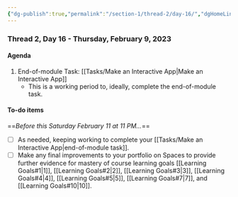 ```yaml
---
{"dg-publish":true,"permalink":"/section-1/thread-2/day-16/","dgHomeLink":false}
---
```


### Thread 2, Day 16 - Thursday, February 9, 2023

#### Agenda

1. End-of-module Task: [[Tasks/Make an Interactive App\|Make an Interactive App]]
	- This is a working period to, ideally, complete the end-of-module task.
	  
#### To-do items
==*Before this Saturday February 11 at 11 PM...*==
- [ ] As needed, keeping working to complete your [[Tasks/Make an Interactive App\|end-of-module task]].
- [ ] Make any final improvements to your portfolio on Spaces to provide further evidence for mastery of course learning goals [[Learning Goals#1\|1]], [[Learning Goals#2\|2]], [[Learning Goals#3\|3]], [[Learning Goals#4\|4]], [[Learning Goals#5\|5]], [[Learning Goals#7\|7]], and [[Learning Goals#10\|10]].
